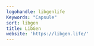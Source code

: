 ```yaml
---
logohandle: libgenlife
Keywords: "Capsule"
sort: libgen
title: LibGen
website: 'https://libgen.life/'
---
```

